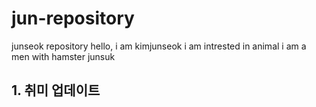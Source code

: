 # jun-repository
junseok repository
hello, i am kimjunseok
i am intrested in animal
i am a men with hamster
junsuk
## 1. 취미 업데이트